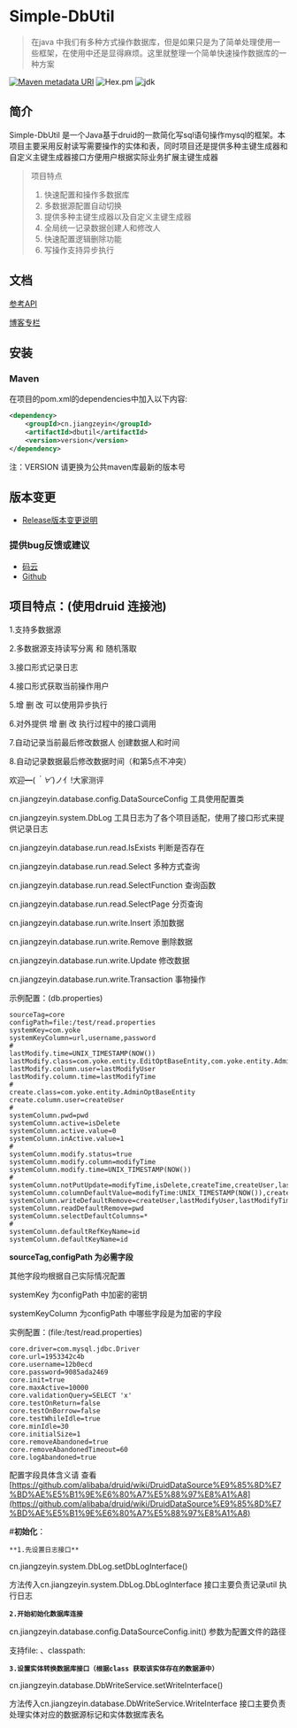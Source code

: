 #  Simple-DbUtil
>在java 中我们有多种方式操作数据库，但是如果只是为了简单处理使用一些框架，在使用中还是显得麻烦。这里就整理一个简单快速操作数据库的一种方案


[![Maven metadata URI](https://img.shields.io/maven-metadata/v/http/central.maven.org/maven2/cn/jiangzeyin/dbutil/maven-metadata.xml.svg)](https://mvnrepository.com/artifact/cn.jiangzeyin/dbutil)
![Hex.pm](https://img.shields.io/hexpm/l/plug.svg)
![jdk](https://img.shields.io/badge/JDK-1.8+-green.svg)

## 简介
Simple-DbUtil 是一个Java基于druid的一款简化写sql语句操作mysql的框架。本项目主要采用反射读写需要操作的实体和表，同时项目还是提供多种主键生成器和自定义主键生成器接口方便用户根据实际业务扩展主键生成器
> 项目特点
> 1. 快速配置和操作多数据库
> 2. 多数据源配置自动切换
> 3. 提供多种主键生成器以及自定义主键生成器
> 4. 全局统一记录数据创建人和修改人
> 5. 快速配置逻辑删除功能
> 6. 写操作支持异步执行


## 文档 

[参考API](https://apidoc.gitee.com/jiangzeyin/dbutil/)

[博客专栏](http://blog.csdn.net/column/details/17021.html)


## 安装

### Maven
在项目的pom.xml的dependencies中加入以下内容:

```xml
<dependency>
    <groupId>cn.jiangzeyin</groupId>
    <artifactId>dbutil</artifactId>
    <version>version</version>
</dependency>
```
注：VERSION 请更换为公共maven库最新的版本号

## 版本变更

- [Release版本变更说明](https://gitee.com/jiangzeyin/dbutil/blob/master/CHANGELOG.md)

### 提供bug反馈或建议

- [码云](https://gitee.com/iangzeyin/dbutil/issues)
- [Github](https://github.com/jiangzeyin/dbutil/issues)


## 项目特点：(使用druid 连接池)

1.支持多数据源

2.多数据源支持读写分离 和 随机落取

3.接口形式记录日志

4.接口形式获取当前操作用户

5.增 删 改 可以使用异步执行

6.对外提供 增 删 改 执行过程中的接口调用

7.自动记录当前最后修改数据人 创建数据人和时间

8.自动记录数据最后修改数据时间（和第5点不冲突）

欢迎━(*｀∀´*)ノ亻!大家测评

cn.jiangzeyin.database.config.DataSourceConfig  工具使用配置类

cn.jiangzeyin.system.DbLog  工具日志为了各个项目适配，使用了接口形式来提供记录日志

cn.jiangzeyin.database.run.read.IsExists 判断是否存在

cn.jiangzeyin.database.run.read.Select 多种方式查询

cn.jiangzeyin.database.run.read.SelectFunction 查询函数

cn.jiangzeyin.database.run.read.SelectPage 分页查询

cn.jiangzeyin.database.run.write.Insert 添加数据

cn.jiangzeyin.database.run.write.Remove 删除数据

cn.jiangzeyin.database.run.write.Update 修改数据

cn.jiangzeyin.database.run.write.Transaction 事物操作

示例配置：(db.properties)

```
sourceTag=core
configPath=file:/test/read.properties
systemKey=com.yoke   
systemKeyColumn=url,username,password
#
lastModify.time=UNIX_TIMESTAMP(NOW())
lastModify.class=com.yoke.entity.EditOptBaseEntity,com.yoke.entity.AdminOptBaseEntity
lastModify.column.user=lastModifyUser
lastModify.column.time=lastModifyTime
#
create.class=com.yoke.entity.AdminOptBaseEntity
create.column.user=createUser
#
systemColumn.pwd=pwd
systemColumn.active=isDelete
systemColumn.active.value=0
systemColumn.inActive.value=1
#
systemColumn.modify.status=true
systemColumn.modify.column=modifyTime
systemColumn.modify.time=UNIX_TIMESTAMP(NOW())
#
systemColumn.notPutUpdate=modifyTime,isDelete,createTime,createUser,lastModifyUser,lastModifyTime,id
systemColumn.columnDefaultValue=modifyTime:UNIX_TIMESTAMP(NOW()),createTime:UNIX_TIMESTAMP(NOW())
systemColumn.writeDefaultRemove=createUser,lastModifyUser,lastModifyTime,id,isDelete
systemColumn.readDefaultRemove=pwd
systemColumn.selectDefaultColumns=*
#
systemColumn.defaultRefKeyName=id
systemColumn.defaultKeyName=id
```

**sourceTag,configPath 为必需字段**

其他字段均根据自己实际情况配置

systemKey 为configPath 中加密的密钥

systemKeyColumn  为configPath 中哪些字段是为加密的字段

实例配置：(file:/test/read.properties)

```
core.driver=com.mysql.jdbc.Driver
core.url=1953342c4b
core.username=12b0ecd
core.password=9085ada2469
core.init=true
core.maxActive=10000
core.validationQuery=SELECT 'x'
core.testOnReturn=false
core.testOnBorrow=false
core.testWhileIdle=true
core.minIdle=30
core.initialSize=1
core.removeAbandoned=true
core.removeAbandonedTimeout=60
core.logAbandoned=true
```
 
配置字段具体含义请 查看[https://github.com/alibaba/druid/wiki/DruidDataSource%E9%85%8D%E7%BD%AE%E5%B1%9E%E6%80%A7%E5%88%97%E8%A1%A8](https://github.com/alibaba/druid/wiki/DruidDataSource%E9%85%8D%E7%BD%AE%E5%B1%9E%E6%80%A7%E5%88%97%E8%A1%A8)

#**初始化**：

`**1.先设置日志接口**`

cn.jiangzeyin.system.DbLog.setDbLogInterface()

方法传入cn.jiangzeyin.system.DbLog.DbLogInterface 接口主要负责记录util 执行日志

**`2.开始初始化数据库连接`**

cn.jiangzeyin.database.config.DataSourceConfig.init()  参数为配置文件的路径

支持file: 、classpath:  

**`3.设置实体转换数据库接口（根据class 获取该实体存在的数据源中）`**

cn.jiangzeyin.database.DbWriteService.setWriteInterface()

方法传入cn.jiangzeyin.database.DbWriteService.WriteInterface 接口主要负责处理实体对应的数据源标记和实体数据库表名

